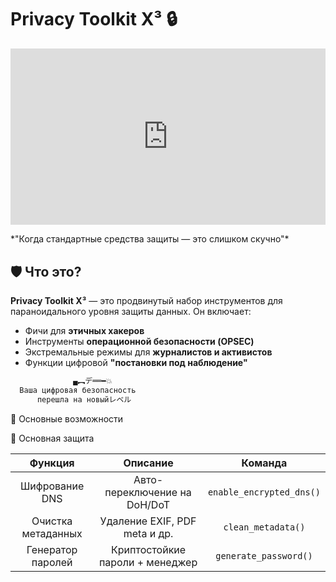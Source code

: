 # Privacy Toolkit X³ 🔒

<div style="width:100%;height:0;padding-bottom:56%;position:relative;"><iframe src="https://giphy.com/embed/5Zesu5VPNGJlm" width="100%" height="100%" style="position:absolute" frameBorder="0" class="giphy-embed" allowFullScreen></iframe></div><p><a href="https://giphy.com/gifs/5Zesu5VPNGJlm"></a></p>
*"Когда стандартные средства защиты — это слишком скучно"*

## 🛡️ Что это?
**Privacy Toolkit X³** — это продвинутый набор инструментов для параноидального уровня защиты данных. Он включает:

- Фичи для **этичных хакеров**
- Инструменты **операционной безопасности (OPSEC)**
- Экстремальные режимы для **журналистов и активистов**
- Функции цифровой **"постановки под наблюдение"**

```bash
              ▄︻デ══━💥
  Ваша цифровая безопасность  
      перешла на новыйレベル
```

🌟 Основные возможности

🔐 Основная защита

| **Функция**  | **Описание**   | **Команда**   |
| :---:        |     :---:      |     :---:     |
| Шифрование DNS	   | Авто-переключение на DoH/DoT     | `enable_encrypted_dns()`    |
| Очистка метаданных     | Удаление EXIF, PDF meta и др.       | `clean_metadata()`      |
| Генератор паролей     | Криптостойкие пароли + менеджер       | `generate_password()`      |

